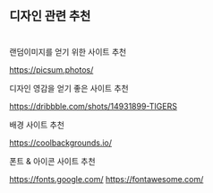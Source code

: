 ## 디자인 관련 추천

#
랜덤이미지를 얻기 위한 사이트 추천

https://picsum.photos/

디자인 영감을 얻기 좋은 사이트 추천

https://dribbble.com/shots/14931899-TIGERS

배경 사이트 추천

https://coolbackgrounds.io/

폰트 & 아이콘 사이트 추천

https://fonts.google.com/
https://fontawesome.com/